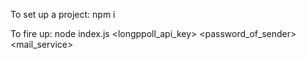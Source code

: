 To set up a project: npm i

To fire up: node index.js <longppoll_api_key> <email-sender> <password_of_sender> <email-getter> <mail_service>
